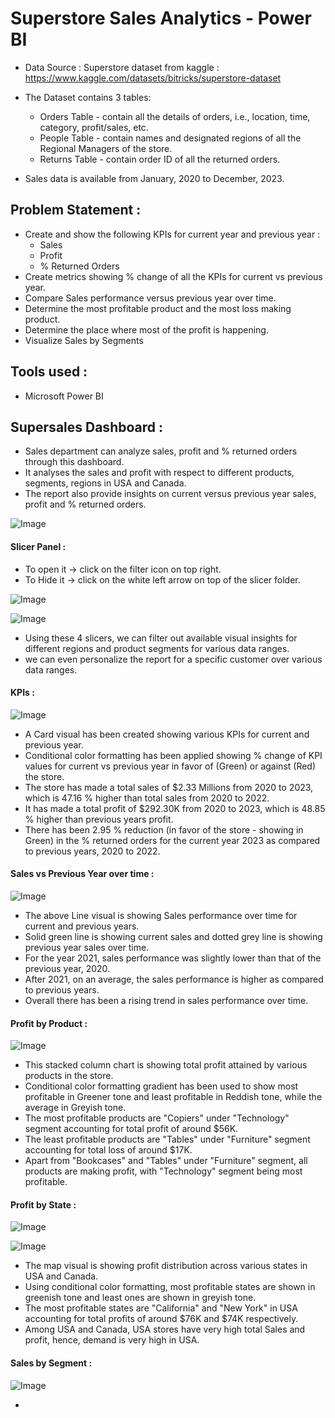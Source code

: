 # Superstore Sales Analytics - Power BI

- Data Source : Superstore dataset from kaggle : https://www.kaggle.com/datasets/bitricks/superstore-dataset

- The Dataset contains 3 tables:
    - Orders Table - contain all the details of orders, i.e., location, time, category, profit/sales, etc.
    - People Table - contain names and designated regions of all the Regional Managers of the store.
    - Returns Table - contain order ID of all the returned orders.
- Sales data is available from January, 2020 to December, 2023.

## Problem Statement :
- Create and show the following KPIs for current year and previous year : 
    - Sales
    - Profit
    - % Returned Orders
- Create metrics showing % change of all the KPIs for current vs previous year.
- Compare Sales performance versus previous year over time.
- Determine the most profitable product and the most loss making product.
- Determine the place where most of the profit is happening.
- Visualize Sales by Segments

## Tools used :
- Microsoft Power BI

## Supersales Dashboard :
- Sales department can analyze sales, profit and % returned orders through this dashboard.
- It analyses the sales and profit with respect to different products, segments, regions in USA and Canada.
- The report also provide insights on current versus previous year sales, profit and % returned orders.

![Image](https://github.com/user-attachments/assets/0a84eb28-4c46-4bec-845f-a3e46e71430e)

#### Slicer Panel :
- To open it -> click on the filter icon on top right.
- To Hide it -> click on the white left arrow on top of the slicer folder.

![Image](https://github.com/user-attachments/assets/c3bcf137-e2be-443e-824d-740a75f34cd9)

![Image](https://github.com/user-attachments/assets/21bc6db6-6919-4ca6-834e-e1252392672b)

- Using these 4 slicers, we can filter out available visual insights for different regions and product segments for various data ranges.
- we can even personalize the report for a specific customer over various data ranges.

#### KPIs :

![Image](https://github.com/user-attachments/assets/e76863f4-789c-4139-9d73-9d8fd6e9f7ff)

- A Card visual has been created showing various KPIs for current and previous year. 
- Conditional color formatting has been applied showing % change of KPI values for current vs previous year in favor of (Green) or against (Red) the store.
- The store has made a total sales of $2.33 Millions from 2020 to 2023, which is 47.16 % higher than total sales from 2020 to 2022.
- It has made a total profit of $292.30K from 2020 to 2023, which is 48.85 % higher than previous years profit.
- There has been 2.95 % reduction (in favor of the store - showing in Green) in the % returned orders for the current year 2023 as compared to previous years, 2020 to 2022.

#### Sales vs Previous Year over time :

![Image](https://github.com/user-attachments/assets/5a33bb7e-4ce5-4366-a86a-b024c3dce769)

- The above Line visual is showing Sales performance over time for current and previous years.
- Solid green line is showing current sales and dotted grey line is showing previous year sales over time.
- For the year 2021, sales performance was slightly lower than that of the previous year, 2020.
- After 2021, on an average, the sales performance is higher as compared to previous years.
- Overall there has been a rising trend in sales performance over time.

#### Profit by Product :

![Image](https://github.com/user-attachments/assets/698f87b6-334b-4f7e-b9b8-7990b12c8a9e)

- This stacked column chart is showing total profit attained by various products in the store.
- Conditional color formatting gradient has been used to show most profitable in Greener tone and least profitable in Reddish tone, while the average in Greyish tone.
- The most profitable products are "Copiers" under "Technology" segment accounting for total profit of around $56K.
- The least profitable products are "Tables" under "Furniture" segment accounting for total loss of around $17K.
- Apart from "Bookcases" and "Tables" under "Furniture" segment, all products are making profit, with "Technology" segment being most profitable.

#### Profit by State :

![Image](https://github.com/user-attachments/assets/fe02d57d-5ba7-4983-a0e9-818ed9ceeb40)

![Image](https://github.com/user-attachments/assets/bcafb480-e293-4197-8d6c-2ea6b8e8860a)

- The map visual is showing profit distribution across various states in USA and Canada.
- Using conditional color formatting, most profitable states are shown in greenish tone and least ones are shown in greyish tone.
- The most profitable states are "California" and "New York" in USA accounting for total profits of around $76K and $74K respectively.
- Among USA and Canada, USA stores have very high total Sales and profit, hence, demand is very high in USA.

#### Sales by Segment :

![Image](https://github.com/user-attachments/assets/fbe76445-c248-4842-ba8f-2b5051dfc20b)

- 
